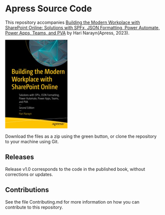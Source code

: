 # Apress Source Code

This repository accompanies [Building the Modern Workplace with SharePoint Online: Solutions with SPFx, JSON Formatting, Power Automate, Power Apps, Teams, and PVA](https://www.link.springer.com/book/10.1007/978-1-4842-9725-4) by Hari Narayn(Apress, 2023).

[comment]: #cover
![Cover image](9781484297254.jpg)

Download the files as a zip using the green button, or clone the repository to your machine using Git.

## Releases

Release v1.0 corresponds to the code in the published book, without corrections or updates.

## Contributions

See the file Contributing.md for more information on how you can contribute to this repository.
